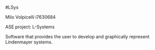 #LSys

Milo Volpicelli i7630684

ASE project: L-Systems

Software that provides the user to develop and graphically represent Lindenmayer systems.

